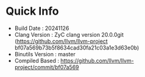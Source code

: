 # Quick Info
* Build Date : 20241126
* Clang Version : ZyC clang version 20.0.0git (https://github.com/llvm/llvm-project bf07a569b73b5f8634cad30fa21c03a1e3d63e0b)
* Binutils Version : master
* Compiled Based : https://github.com/llvm/llvm-project/commit/bf07a569


